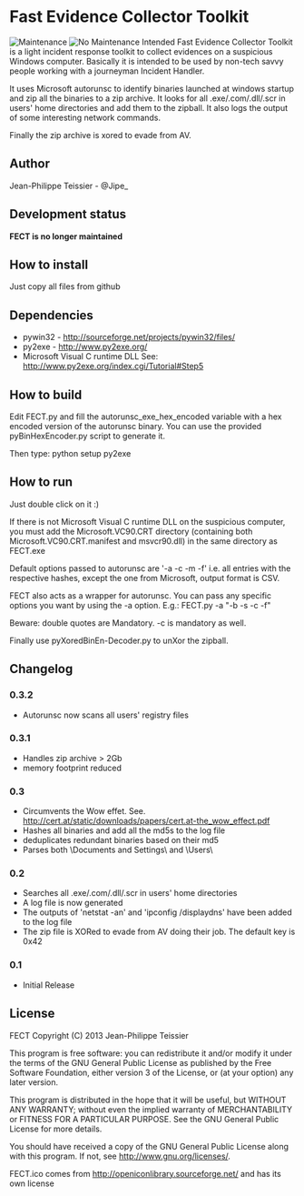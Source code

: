 # Fast Evidence Collector Toolkit

![Maintenance](https://img.shields.io/badge/Maintained%3F-no-red.svg)
![No Maintenance Intended](http://unmaintained.tech/badge.svg)
Fast Evidence Collector Toolkit is a light incident response toolkit to collect evidences on a suspicious Windows computer.
Basically it is intended to be used by non-tech savvy people working with a journeyman Incident Handler.

It uses Microsoft autorunsc to identify binaries launched at windows startup and zip all the binaries to a zip archive.
It looks for all .exe/.com/.dll/.scr in users' home directories and add them to the zipball.
It also logs the output of some interesting network commands.

Finally the zip archive is xored to evade from AV.

## Author

Jean-Philippe Teissier - @Jipe_ 

## Development status

**FECT is no longer maintained**

## How to install

Just copy all files from github

## Dependencies

* pywin32 - http://sourceforge.net/projects/pywin32/files/
* py2exe - http://www.py2exe.org/
* Microsoft Visual C runtime DLL See: http://www.py2exe.org/index.cgi/Tutorial#Step5

## How to build

Edit FECT.py and fill the autorunsc_exe_hex_encoded variable with a hex encoded version of the autorunsc binary.
You can use the provided pyBinHexEncoder.py script to generate it.

Then type:
python setup py2exe

## How to run

Just double click on it :) 

If there is not Microsoft Visual C runtime DLL on the suspicious computer, you must add the Microsoft.VC90.CRT directory (containing both Microsoft.VC90.CRT.manifest and msvcr90.dll) in the same directory as FECT.exe

Default options passed to autorunsc are '-a -c -m -f' i.e. all entries with the respective hashes, except the one from Microsoft, output format is CSV.

FECT also acts as a wrapper for autorunsc. You can pass any specific options you want by using the -a option.
E.g.: FECT.py -a \"-b -s -c -f\"

Beware: double quotes are Mandatory. -c is mandatory as well.

Finally use pyXoredBinEn-Decoder.py to unXor the zipball.

## Changelog
### 0.3.2
 * Autorunsc now scans all users' registry files

### 0.3.1
 * Handles zip archive > 2Gb 
 * memory footprint reduced

### 0.3
 * Circumvents the Wow effet. See. http://cert.at/static/downloads/papers/cert.at-the_wow_effect.pdf
 * Hashes all binaries and add all the md5s to the log file
 * deduplicates redundant binaries based on their md5
 * Parses both \Documents and Settings\ and \Users\

### 0.2
 * Searches all .exe/.com/.dll/.scr in users' home directories
 * A log file is now generated
 * The outputs of 'netstat -an' and 'ipconfig /displaydns' have been added to the log file
 * The zip file is XORed to evade from AV doing their job. The default key is 0x42

### 0.1
 * Initial Release

## License

FECT
Copyright (C) 2013 Jean-Philippe Teissier

This program is free software: you can redistribute it and/or modify
it under the terms of the GNU General Public License as published by
the Free Software Foundation, either version 3 of the License, or
(at your option) any later version.

This program is distributed in the hope that it will be useful,
but WITHOUT ANY WARRANTY; without even the implied warranty of
MERCHANTABILITY or FITNESS FOR A PARTICULAR PURPOSE.  See the
GNU General Public License for more details.

You should have received a copy of the GNU General Public License
along with this program.  If not, see <http://www.gnu.org/licenses/>.

FECT.ico comes from http://openiconlibrary.sourceforge.net/ and has its own license
